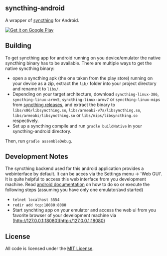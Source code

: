 ## syncthing-android

A wrapper of [syncthing](https://github.com/calmh/syncthing) for Android.

[![Get it on Google Play](https://developer.android.com/images/brand/en_generic_rgb_wo_60.png)](https://play.google.com/store/apps/details?id=com.nutomic.syncthingandroid)

## Building

To get syncthing app for android running on you device/emulator the native syncthing binary has to be available. There are multiple ways to get the native syncthing binary:
- open a syncthing apk (the one taken from the play store) running on your device as a zip, extract the `lib/` folder into your project directory and rename it to `libs/`.
- Depending on your target architecture, download `syncthing-linux-386`, `syncthing-linux-armv5`, `syncthing-linux-armv7` or `syncthing-linux-mips` from [syncthing releases](https://github.com/calmh/syncthing/releases), and extract the binary to `libs/x86/libsyncthing.so`, `libs/armeabi-v7a/libsyncthing.so`, `libs/armeabi/libsyncthing.so` or `libs/mips/libsyncthing.so` respectively.
- Set up a syncthing compile and run `gradle buildNative` in your syncthing-android directory.

Then, run `gradle assembleDebug`.

## Development Notes

The syncthing backend used for this android application provides a webinterface by default. It can be acces via the Settings menu -> 'Web GUI'. It is quite helpful to access this web interface from you development machine. Read [android documentation](http://developer.android.com/tools/devices/emulator.html#redirection) on how to do so or execute the following steps (assuming you have only one emulator/avd started)
- `telnet localhost 5554`
- `redir add tcp:18080:8080`
- Start synchting app on your emulator and access the web ui from you favorite browser of your development machine via [http://127.0.0.1:18080](http://127.0.0.1:18080)

## License

All code is licensed under the [MIT License](https://github.com/Nutomic/syncthing-android/blob/master/LICENSE).
